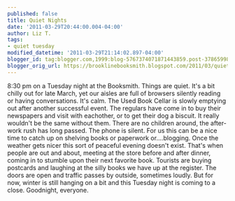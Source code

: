 ```yaml
---
published: false
title: Quiet Nights
date: '2011-03-29T20:44:00.004-04:00'
author: Liz T.
tags:
- quiet tuesday
modified_datetime: '2011-03-29T21:14:02.897-04:00'
blogger_id: tag:blogger.com,1999:blog-5767374071871443859.post-3786599849189596288
blogger_orig_url: https://brooklinebooksmith.blogspot.com/2011/03/quiet-nights.html
---
```


8:30 pm on a Tuesday night at the Booksmith. Things are quiet. It's a bit chilly out for late March, yet our aisles are full of browsers silently reading or having conversations. It's calm. The Used Book Cellar is slowly emptying out after another successful event. The regulars have come in to buy their newspapers and visit with eachother, or to get their dog a biscuit. It really wouldn't be the same without them. There are no children around, the after-work rush has long passed. The phone is silent. For us this can be a nice time to catch up on shelving books or paperwork or....blogging. Once the weather gets nicer this sort of peaceful evening doesn't exist. That's when people are out and about, meeting at the store before and after dinner, coming in to stumble upon their next favorite book. Tourists are buying postcards and laughing at the silly books we have up at the register. The doors are open and traffic passes by outside, sometimes loudly. But for now, winter is still hanging on a bit and this Tuesday night is coming to a close. Goodnight, everyone.